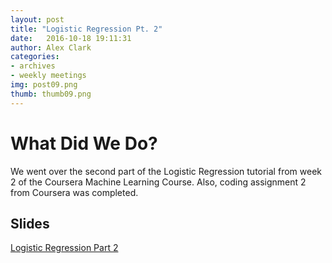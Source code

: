 ```yaml
---
layout: post
title: "Logistic Regression Pt. 2"
date: 	2016-10-18 19:11:31
author: Alex Clark
categories:
- archives
- weekly meetings
img: post09.png
thumb: thumb09.png
---
```


# What Did We Do?

We went over the second part of the Logistic Regression tutorial from week 2 of the Coursera Machine Learning Course. Also, coding assignment 2 from Coursera was completed.

## Slides

[Logistic Regression Part 2](https://docs.google.com/presentation/d/1aeQ4gulK6i_gVAeeSG2CsL_kgx5ycKqIA_Q1YM4eND0/edit?usp=sharing)

[hampden]: https://github.com/jekyll/jekyll